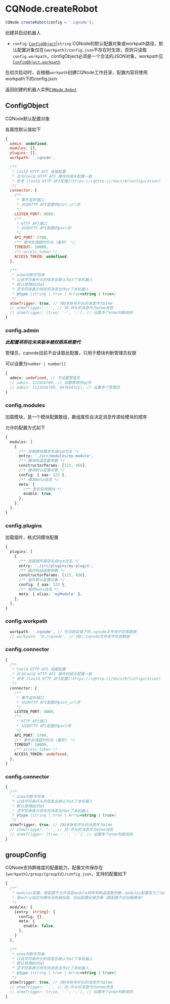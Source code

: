 # CQNode.createRobot
```javascript
CQNode.createRobot(config = '.cqnode');
```
创建并启动机器人  

- `config`: [`ConfigObject`](#configobject)|`string` CQNode的默认配置对象或workpath路径，默认配置对象仅在`{workpath}/config.json`不存在时生效，否则只读取`config.workpath`，configObject必须是一个合法的JSON对象，workpath见[`ConfigObject.workpath`](#config.workpath)

在初次启动时，会根据`workpath`创建CQNode工作目录，配置内容将使用workpath下的config.json

返回创建的机器人实例[`CQNode.Robot`](./robot)

## ConfigObject
CQNode默认配置对象

各属性默认值如下
```javascript
{
  admin: undefined,
  modules: [],
  plugins: [],
  workpath: '.cqnode',

  /**
   * CoolQ HTTP API 连接配置
   * 应与CoolQ HTTP API 插件的相关配置一致
   * 参考 [CoolQ HTTP API配置](https://cqhttp.cc/docs/#/Configuration)
   */
  connector: {
    /**
     * 事件监听接口
     * 对应HTTP API配置的post_url项
     */
    LISTEN_PORT: 8080,
    /**
     * HTTP API接口  
     * 对应HTTP API配置的port项
     */
    API_PORT: 5700,
    /** 事件处理超时时长（毫秒） */
    TIMEOUT: 10000,
    /** access_token */
    ACCESS_TOKEN: undefined,
  },

  /**
   * atme判断字符串  
   * 以该字符串开头的信息会被认为at了本机器人  
   * 默认使用QQ的at  
   * 空字符串表示将任何消息当作at了本机器人
   * @type {string | true | Array<string | true>}
   */
  atmeTrigger: true, // 将@本账号开头的消息作为atme
  // atmeTrigger: '-', // 将-开头的消息作为atme消息
  // atmeTrigger: [true, '-', '.'], // 设置多个atme判断规则
}
```

### config.admin
___此配置项将在未来版本被权限系统替代___

管理员，cqnode目前不会读取此配置，只用于模块判断管理员权限

可以设置为`number | number[]`
```typescript
{
  admin: undefined, // 不设置管理员
  // admin: 123456789, // 设置管理员qq号
  // admin: [123456789, 987654321], // 设置多个管理员
}
```

### config.modules
加载模块，是一个模块配置数组，数组属性会决定消息传递给模块的顺序

允许的配置方式如下
```typescript
{
  modules: [
    {
      /** 加载模块路径名或npm包名 */
      entry: './src/modules/my-module',
      /** 模块构造函数参数 */
      constructorParams: [123, 456], 
      /** 模块默认配置对象 */
      config: { aaa: 123 }, 
      /** 模块meta信息 */
      meta: {
        /** 是否启用模块 */
        enable: true,
      },
    },
  ],
}
```

### config.plugins
加载插件，格式同模块配置

```typescript
{
  plugins: [
    {
      /** 加载插件路径名或npm包名 */
      entry: './src/plugins/my-plugin',
      /** 插件构造函数参数 */
      constructorParams: [123, 456], 
      /** 插件默认配置对象 */
      config: { aaa: 123 }, 
      /** 插件meta信息 */
      meta: { alias: 'myModule' },
    },
  ],
}
```

### config.workpath
```typescript
  workpath: '.cqnode', // 在当前目录下的.cqnode文件夹中存放数据
  // workpath: 'D:/cqnode', // 在D:/cqnode文件夹中存放数据
```

### config.connector
```typescript
{
  /**
   * CoolQ HTTP API 连接配置
   * 应与CoolQ HTTP API 插件的相关配置一致
   * 参考 [CoolQ HTTP API配置](https://cqhttp.cc/docs/#/Configuration)
   */
  connector: {
    /**
     * 事件监听接口
     * 对应HTTP API配置的post_url项
     */
    LISTEN_PORT: 8080,
    /**
     * HTTP API接口  
     * 对应HTTP API配置的port项
     */
    API_PORT: 5700,
    /** 事件处理超时时长（毫秒） */
    TIMEOUT: 10000,
    /** access_token */
    ACCESS_TOKEN: undefined,
  },
}
```

### config.connector
```typescript
{
  /**
   * atme判断字符串  
   * 以该字符串开头的信息会被认为at了本机器人  
   * 默认使用QQ的at  
   * 空字符串表示将任何消息当作at了本机器人
   * @type {string | true | Array<string | true>}
   */
  atmeTrigger: true, // 将@本账号开头的消息作为atme
  // atmeTrigger: '-', // 将-开头的消息作为atme消息
  // atmeTrigger: [true, '-', '.'], // 设置多个atme判断规则
}
```

## groupConfig
CQNode支持群维度的配置能力，配置文件保存在`{workpath}/group/{groupId}/config.json`，支持的配置如下

```typescript
{
  /**
   * modules配置，群配置不允许改变module顺序和构造函数参数，modules配置变为了以entry为key的对象  
   * 若entry指定的模块没有被加载，则此配置会被忽略（群配置不会加载模块）
   */
  modules: {
    [entry: string]: {
      config: {},
      meta: {
        enable: false,
      },
    }
  },

  /**
   * atme判断字符串  
   * 以该字符串开头的信息会被认为at了本机器人 
   * 默认使用QQ的at  
   * 空字符串表示将任何消息当作at了本机器人
   * @type {string | true | Array<string | true>}
   */
  atmeTrigger: true, // 将@本账号开头的消息作为atme
  // atmeTrigger: '-', // 将-开头的消息作为atme消息
  // atmeTrigger: [true, '-', '.'], // 设置多个atme判断规则
}
```
